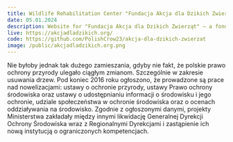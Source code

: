 ```yaml
---
title: Wildlife Rehabilitation Center "Fundacja Akcja dla Dzikich Zwierząt" Website
date: 05.01.2024
description: Website for "Fundacja Akcja dla Dzikich Zwierząt" – a fond and wildlife rehabilitation center located in Cracow, Poland. Built with Astro. Uses Decap CMS for blog management and Web3Forms for contact form management.
live: https://akcjadladzikich.org/
code: https://github.com/PolishCrow23/akcja-dla-dzikich-zwierzat
image: /public/akcjadladzikich.org.png
---
```

Nie byłoby jednak tak dużego zamieszania, gdyby nie fakt, że polskie prawo ochrony przyrody ulegało ciągłym zmianom. Szczególnie w zakresie usuwania drzew. Pod koniec 2016 roku ogłoszono, że prowadzone są prace nad nowelizacjami: ustawy o ochronie przyrody, ustawy Prawo ochrony środowiska oraz ustawy o udostępnianiu informacji o środowisku i jego ochronie, udziale społeczeństwa w ochronie środowiska oraz o ocenach oddziaływania na środowisko. Zgodnie z ogłoszonymi danymi, projekty Ministerstwa zakładały między innymi likwidację Generalnej Dyrekcji Ochrony Środowiska wraz z Regionalnymi Dyrekcjami i zastąpienie ich nową instytucją o ograniczonych kompetencjach.
